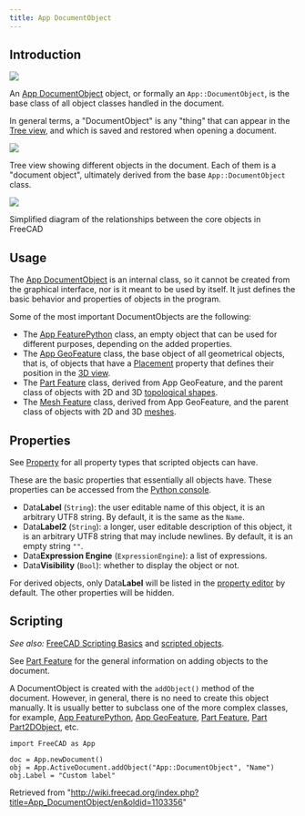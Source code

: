 ```yaml
---
title: App DocumentObject
---
```


## Introduction

![](/images/Px.svg)

An [App DocumentObject](/App_DocumentObject "App DocumentObject") object, or formally an `App::DocumentObject`, is the base class of all object classes handled in the document.

In general terms, a "DocumentObject" is any "thing" that can appear in the [Tree view](/Tree_view "Tree view"), and which is saved and restored when opening a document.

![](/images/App_DocumentObject_example.png)

Tree view showing different objects in the document. Each of them is a "document object", ultimately derived from the base `App::DocumentObject` class.

![](/images/FreeCAD_core_objects.svg)

Simplified diagram of the relationships between the core objects in FreeCAD

## Usage

The [App DocumentObject](/App_DocumentObject "App DocumentObject") is an internal class, so it cannot be created from the graphical interface, nor is it meant to be used by itself. It just defines the basic behavior and properties of objects in the program.

Some of the most important DocumentObjects are the following:

- The [App FeaturePython](/App_FeaturePython "App FeaturePython") class, an empty object that can be used for different purposes, depending on the added properties.
- The [App GeoFeature](/App_GeoFeature "App GeoFeature") class, the base object of all geometrical objects, that is, of objects that have a [Placement](/Placement "Placement") property that defines their position in the [3D view](/3D_view "3D view").
- The [Part Feature](/Part_Feature "Part Feature") class, derived from App GeoFeature, and the parent class of objects with 2D and 3D [topological shapes](/Part_TopoShape "Part TopoShape").
- The [Mesh Feature](/Mesh_Feature "Mesh Feature") class, derived from App GeoFeature, and the parent class of objects with 2D and 3D [meshes](/Mesh_MeshObject "Mesh MeshObject").

## Properties

See [Property](/Property "Property") for all property types that scripted objects can have.

These are the basic properties that essentially all objects have. These properties can be accessed from the [Python console](/Python_console "Python console").

- Data**Label** (`String`): the user editable name of this object, it is an arbitrary UTF8 string. By default, it is the same as the `Name`.
- Data**Label2** (`String`): a longer, user editable description of this object, it is an arbitrary UTF8 string that may include newlines. By default, it is an empty string `""`.
- Data**Expression Engine** (`ExpressionEngine`): a list of expressions.
- Data**Visibility** (`Bool`): whether to display the object or not.

For derived objects, only Data**Label** will be listed in the [property editor](/Property_editor "Property editor") by default. The other properties will be hidden.

## Scripting

_See also:_ [FreeCAD Scripting Basics](/FreeCAD_Scripting_Basics "FreeCAD Scripting Basics") and [scripted objects](/Scripted_objects "Scripted objects").

See [Part Feature](/Part_Feature "Part Feature") for the general information on adding objects to the document.

A DocumentObject is created with the `addObject()` method of the document. However, in general, there is no need to create this object manually. It is usually better to subclass one of the more complex classes, for example, [App FeaturePython](/App_FeaturePython "App FeaturePython"), [App GeoFeature](/App_GeoFeature "App GeoFeature"), [Part Feature](/Part_Feature "Part Feature"), [Part Part2DObject](/Part_Part2DObject "Part Part2DObject"), etc.

```
import FreeCAD as App

doc = App.newDocument()
obj = App.ActiveDocument.addObject("App::DocumentObject", "Name")
obj.Label = "Custom label"

```

Retrieved from "<http://wiki.freecad.org/index.php?title=App_DocumentObject/en&oldid=1103356>"
